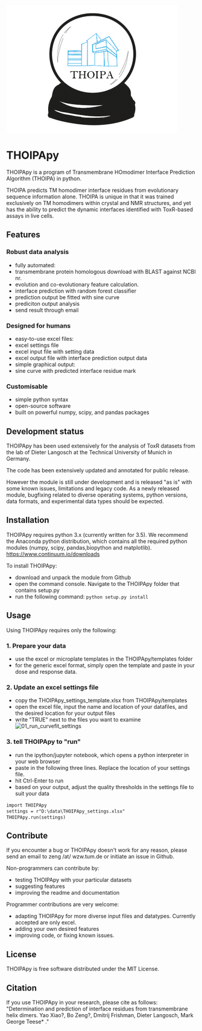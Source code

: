 ![THOIPApy logo](docs/logo/THOIPApy_logo.png)

# THOIPApy
THOIPApy is a program of Transmembrane HOmodimer Interface Prediction Algorithm (THOIPA) in python.

THOIPA predicts TM homodimer interface residues from evolutionary sequence information alone. THOIPA is unique in that it
was trained exclusively on TM homodimers within crystal and NMR structures, and yet has the ability to predict
the dynamic interfaces identified with ToxR-based assays in live cells.


## Features
### Robust data analysis
 * fully automated:
  * transmembrane protein homologous download with BLAST against NCBI nr.
  * evolution and co-evolutionary feature calculation.
  * interface prediction with random forest classifier
  * prediction output be fitted with sine curve
  * prediciton output analysis
 * send result through email

### Designed for humans
 * easy-to-use excel files:
  * excel settings file
  * excel input file with setting data
  * excel output file with interface prediction output data
 * simple graphical output:
  * sine curve with predicted interface residue mark

### Customisable
 - simple python syntax
 - open-source software
 - built on powerful numpy, scipy, and pandas packages

## Development status

THOIPApy has been used extensively for the analysis of ToxR datasets from the lab of Dieter Langosch at the Technical University of Munich in Germany.

The code has been extensively updated and annotated for public release.

However the module is still under development and is released "as is" with some known issues, limitations and legacy code. As a newly released module, bugfixing related to diverse operating systems, python versions, data formats, and experimental data types should be expected.

## Installation

THOIPApy requires python 3.x (currently written for 3.5). We recommend the Anaconda python distribution, which contains all the required python modules (numpy, scipy, pandas,biopython and matplotlib).
https://www.continuum.io/downloads

To install THOIPApy:
 * download and unpack the module from Github
 * open the command console. Navigate to the THOIPApy folder that contains setup.py
 * run the following command:
   `python setup.py install`

## Usage
Using THOIPApy requires only the following:

### 1. Prepare your data
 * use the excel or microplate templates in the THOIPApy/templates folder
 * for the generic excel format, simply open the template and paste in your dose and response data.

### 2. Update an excel settings file
 * copy the THOIPApy_settings_template.xlsx from THOIPApy/templates
 * open the excel file, input the name and location of your datafiles, and the desired location for your output files
 * write "TRUE" next to the files you want to examine
![01_run_curvefit_settings](docs/images/01_run_curvefit_settings.png)

### 3. tell THOIPApy to "run"
 * run the ipython/jupyter notebook, which opens a python interpreter in your web browser
 * paste in the following three lines. Replace the location of your settings file.
 * hit Ctrl-Enter to run
 * based on your output, adjust the quality thresholds in the settings file to suit your data
```
import THOIPApy
settings = r"D:\data\THOIPApy_settings.xlsx"
THOIPApy.run(settings)
```

## Contribute
If you encounter a bug or THOIPApy doesn't work for any reason, please send an email to zeng /at/ wzw.tum.de or initiate an issue in Github.

Non-programmers can contribute by:

   * testing THOIPApy with your particular datasets
   * suggesting features
   * improving the readme and documentation

Programmer contributions are very welcome:

   * adapting THOIPApy for more diverse input files and datatypes. Currently accepted are only excel.
   * adding your own desired features
   * improving code, or fixing known issues.

## License
THOIPApy is free software distributed under the MIT License.

## Citation
If you use THOIPApy in your research, please cite as follows:
"Determination and prediction of interface residues from transmembrane helix dimers. Yao Xiao?, Bo Zeng?, Dmitrij Frishman, Dieter Langosch, Mark George Teese*
."
